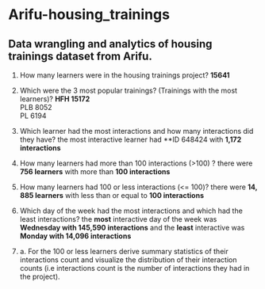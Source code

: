  Arifu-housing_trainings
========================

## Data wrangling and analytics of housing trainings dataset from Arifu.

1. How many learners were in the housing trainings project?
**15641**  

2. Which were the 3 most popular trainings? (Trainings with the most learners)?
**HFH	15172**			
PLB	8052			
PL	6194	

3. Which learner had the most interactions and how many interactions did they have?
the most interactive learner had **ID 648424 with **1,172 interactions**

4. How many learners had more than 100 interactions (>100) ?
there were **756 learners** with more than **100 interactions**

5. How many learners had 100 or less interactions (<= 100)?
there were **14, 885 learners** with less than or equal to **100 interactions**

6. Which day of the week had the most interactions and which had the least interactions?
the **most** interactive day of the week was **Wednesday with 145,590 interactions** and the **least** interactive was **Monday with 14,096 
interactions** 

5. a. For the 100 or less learners derive summary statistics of their interactions count and visualize the distribution of their
interaction counts (i.e interactions count is the number of interactions they had in the project).


